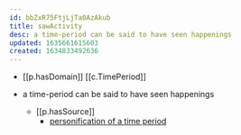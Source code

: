 ```yaml
---
id: bbZxR75FtjLjTa0AzAkub
title: sawActivity
desc: a time-period can be said to have seen happenings
updated: 1635661615603
created: 1634833492636
---
```



- [[p.hasDomain]] [[c.TimePeriod]]

- a time-period can be said to have seen happenings
  - [[p.hasSource]]
    - [personification of a time period](https://www.reddit.com/r/grammar/comments/g69d1t/is_the_use_of_the_word_saw_to_describe_casualties/)
